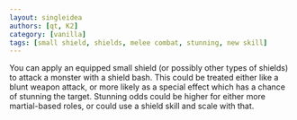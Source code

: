 ```yaml
---
layout: singleidea
authors: [qt, K2]
category: [vanilla]
tags: [small shield, shields, melee combat, stunning, new skill]
---
```

You can apply an equipped small shield (or possibly other types of shields) to
attack a monster with a shield bash. This could be treated either like a blunt
weapon attack, or more likely as a special effect which has a chance of stunning
the target. Stunning odds could be higher for either more martial-based roles,
or could use a shield skill and scale with that.
